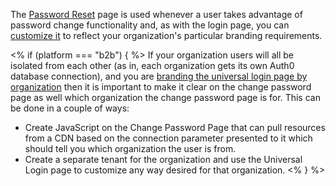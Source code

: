 The [Password Reset](/universal-login/password-reset) page is used whenever a user takes advantage of password change functionality and, as with the login page, you can [customize it](/universal-login/password-reset#edit-the-password-reset-page) to reflect your organization's particular branding requirements. 

<% if (platform === "b2b") { %>
If your organization users will all be isolated from each other (as in, each organization gets its own Auth0 database connection), and you are [branding the universal login page by organization](#universal-login-and-login-pages) then it is important to make it clear on the change password page as well which organization the change password page is for. This can be done in a couple of ways:

* Create JavaScript on the Change Password Page that can pull resources from a CDN based on the connection parameter presented to it which should tell you which organization the user is from.
* Create a separate tenant for the organization and use the Universal Login page to customize any way desired for that organization.
<%  } %>
